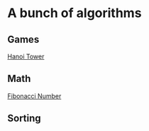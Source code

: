 # A bunch of algorithms

## Games
[Hanoi Tower](https://github.com/dudexe/algorithms/blob/4ab36263d917574d0de2aa67ea13e553f2afe5c9/hanoi.cc)

## Math
[Fibonacci Number](https://github.com/dudexe/algorithms/blob/a4a7a1def3a91a849deb94b0a218d10a1b221d9d/fibonacci.cc)

## Sorting